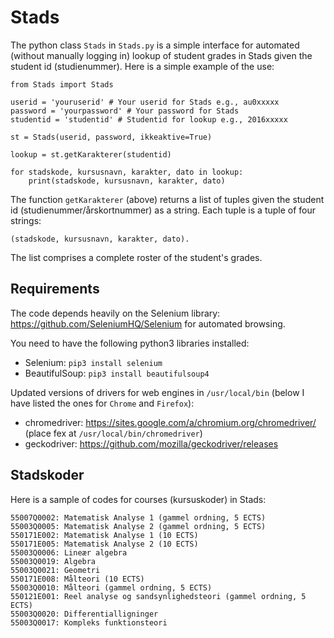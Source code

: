 # Stads
The python class `Stads` in `Stads.py` is a simple interface for automated (without manually logging in) lookup of student grades in Stads given the student id (studienummer). Here is a simple example of the use:
```
from Stads import Stads

userid = 'youruserid' # Your userid for Stads e.g., au0xxxxx
password = 'yourpassword' # Your password for Stads
studentid = 'studentid' # Studentid for lookup e.g., 2016xxxxx

st = Stads(userid, password, ikkeaktive=True)

lookup = st.getKarakterer(studentid)

for stadskode, kursusnavn, karakter, dato in lookup:
    print(stadskode, kursusnavn, karakter, dato)
```

The function `getKarakterer` (above) returns a list of tuples given the student id (studienummer/årskortnummer) as a string. Each tuple is a tuple of four strings:
```
(stadskode, kursusnavn, karakter, dato).
```
The list comprises a complete roster of the student's grades.

## Requirements

The code depends heavily on the Selenium library: https://github.com/SeleniumHQ/Selenium for automated browsing.

You need to have the following python3 libraries installed:

- Selenium: `pip3 install selenium`
- BeautifulSoup: `pip3 install beautifulsoup4`

Updated versions of drivers for web engines in `/usr/local/bin` (below I have listed the ones for `Chrome` and `Firefox`):

- chromedriver: https://sites.google.com/a/chromium.org/chromedriver/ (place fex at `/usr/local/bin/chromedriver`)
- geckodriver: https://github.com/mozilla/geckodriver/releases

## Stadskoder

Here is a sample of codes for courses (kursuskoder) in Stads:

```
55007Q0002: Matematisk Analyse 1 (gammel ordning, 5 ECTS)
55003Q0005: Matematisk Analyse 2 (gammel ordning, 5 ECTS)
550171E002: Matematisk Analyse 1 (10 ECTS)
550171E005: Matematisk Analyse 2 (10 ECTS)
55003Q0006: Lineær algebra
55003Q0019: Algebra 
55003Q0021: Geometri
550171E008: Målteori (10 ECTS)
55003Q0010: Målteori (gammel ordning, 5 ECTS)
550121E001: Reel analyse og sandsynlighedsteori (gammel ordning, 5 ECTS)
55003Q0020: Differentialligninger
55003Q0017: Kompleks funktionsteori
```
